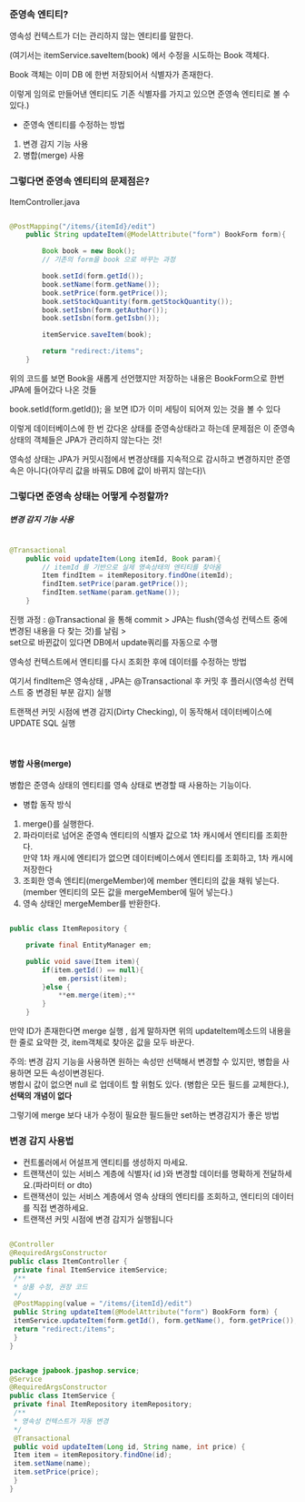 ### 준영속 엔티티?

영속성 컨텍스트가 더는 관리하지 않는 엔티티를 말한다.

(여기서는 itemService.saveItem(book) 에서 수정을 시도하는 Book 객체다. 

Book 객체는 이미 DB 에 한번 저장되어서 식별자가 존재한다. 

이렇게 임의로 만들어낸 엔티티도 기존 식별자를 가지고 있으면 준영속 엔티티로 볼 수 있다.)

* 준영속 엔티티를 수정하는 방법

1. 변경 감지 기능 사용
2. 병합(merge) 사용

### 그렇다면 준영속 엔티티의 문제점은?

ItemController.java

```java

@PostMapping("/items/{itemId}/edit")
    public String updateItem(@ModelAttribute("form") BookForm form){

        Book book = new Book();
        // 기존의 form을 book 으로 바꾸는 과정

        book.setId(form.getId());
        book.setName(form.getName());
        book.setPrice(form.getPrice());
        book.setStockQuantity(form.getStockQuantity());
        book.setIsbn(form.getAuthor());
        book.setIsbn(form.getIsbn());

        itemService.saveItem(book);

        return "redirect:/items";
    }


```

위의 코드를 보면 Book을 새롭게 선언했지만 저장하는 내용은 BookForm으로 한번 JPA에 들어갔다 나온 것들

book.setId(form.getId()); 을 보면 ID가 이미 세팅이 되어져 있는 것을 볼 수 있다

이렇게 데이터베이스에 한 번 갔다온 상태를 준영속상태라고 하는데 문제점은 이 준영속 상태의 객체들은 JPA가 관리하지 않는다는 것!

영속성 상태는 JPA가 커밋시점에서 변경상태를 지속적으로 감시하고 변경하지만 준영속은 아니다(아무리 값을 바꿔도 DB에 값이 바뀌지 않는다)\

### 그렇다면 준영속 상태는 어떻게 수정할까?

##### 변경 감지 기능 사용

```java

@Transactional
    public void updateItem(Long itemId, Book param){
        // itemId 를 기반으로 실제 영속상태의 엔티티를 찾아옴
        Item findItem = itemRepository.findOne(itemId);
        findItem.setPrice(param.getPrice());
        findItem.setName(param.getName());
    }

```

진행 과정 :  @Transactional 을 통해 commit > JPA는 flush(영속성 컨텍스트 중에 변경된 내용을 다 찾는 것)를 날림 > <br/>
            set으로 바뀐값이 있다면 DB에서 update쿼리를 자동으로 수행 

영속성 컨텍스트에서 엔티티를 다시 조회한 후에 데이터를 수정하는 방법

여기서 findItem은 영속상태 , JPA는 @Transactional 후 커밋 후 플러시(영속성 컨텍스트 중 변경된 부분 감지) 실행

트랜잭션 커밋 시점에 변경 감지(Dirty Checking), 이 동작해서 데이터베이스에 UPDATE SQL 실행

<br/>

#### 병합 사용(merge)

병합은 준영속 상태의 엔티티를 영속 상태로 변경할 때 사용하는 기능이다.

* 병합 동작 방식

1. merge()를 실행한다.
2. 파라미터로 넘어온 준영속 엔티티의 식별자 값으로 1차 캐시에서 엔티티를 조회한다.<br/>
만약 1차 캐시에 엔티티가 없으면 데이터베이스에서 엔티티를 조회하고, 1차 캐시에 저장한다
3. 조회한 영속 엔티티(mergeMember)에 member 엔티티의 값을 채워 넣는다. (member 엔티티의 모든 값을 mergeMember에 밀어 넣는다.)
4. 영속 상태인 mergeMember를 반환한다.

```java

public class ItemRepository {

    private final EntityManager em;

    public void save(Item item){
        if(item.getId() == null){
            em.persist(item);
        }else {
            **em.merge(item);**
        }
    }

```

만약 ID가 존재한다면 merge 실행 , 쉽게 말하자면 위의 updateItem메소드의 내용을 한 줄로 요약한 것, item객체로 찾아온 값을 모두 바꾼다.

주의: 변경 감지 기능을 사용하면 원하는 속성만 선택해서 변경할 수 있지만, 병합을 사용하면 모든 속성이변경된다. <br/>
병합시 값이 없으면 null 로 업데이트 할 위험도 있다. (병합은 모든 필드를 교체한다.), **선택의 개념이 없다**

그렇기에 merge 보다 내가 수정이 필요한 필드들만 set하는 변경감지가 좋은 방법

### 변경 감지 사용법

* 컨트롤러에서 어설프게 엔티티를 생성하지 마세요.
* 트랜잭션이 있는 서비스 계층에 식별자( id )와 변경할 데이터를 명확하게 전달하세요.(파라미터 or dto)
* 트랜잭션이 있는 서비스 계층에서 영속 상태의 엔티티를 조회하고, 엔티티의 데이터를 직접 변경하세요.
* 트랜잭션 커밋 시점에 변경 감지가 실행됩니다

```java

@Controller
@RequiredArgsConstructor
public class ItemController {
 private final ItemService itemService;
 /**
 * 상품 수정, 권장 코드
 */
 @PostMapping(value = "/items/{itemId}/edit")
 public String updateItem(@ModelAttribute("form") BookForm form) {
 itemService.updateItem(form.getId(), form.getName(), form.getPrice());
 return "redirect:/items";
 }
}

```

```java

package jpabook.jpashop.service;
@Service
@RequiredArgsConstructor
public class ItemService {
 private final ItemRepository itemRepository;
 /**
 * 영속성 컨텍스트가 자동 변경
 */
 @Transactional
 public void updateItem(Long id, String name, int price) {
 Item item = itemRepository.findOne(id);
 item.setName(name);
 item.setPrice(price);
 }
}

```
